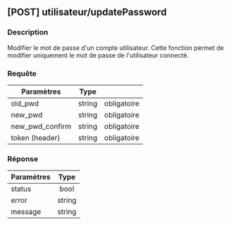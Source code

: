 ﻿---
id: Update password utilisateur
hide_title: \[POST\] utilisateur/updatePassword
---
## \[POST\] utilisateur/updatePassword

### Description

Modifier le mot de passe d'un compte utilisateur.
Cette fonction permet de modifier uniquement le mot de passe de l'utilisateur connecté.

### Requête

| Paramètres       |Type      ||
| ------------- | :-----------: | -----: |
| old_pwd      | string | obligatoire |
| new_pwd      | string | obligatoire |
| new_pwd_confirm      | string | obligatoire |
| token (header)      | string | obligatoire |


### Réponse

| Paramètres       |Type      |
| ------------- | :-----------: |
| status      | bool |
| error     |   string    |
| message     |   string    |

